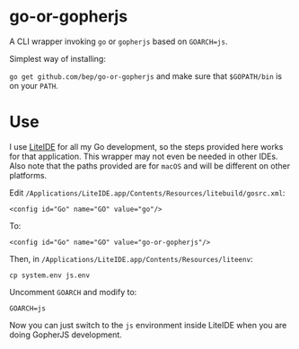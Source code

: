 # go-or-gopherjs

A CLI wrapper invoking `go` or `gopherjs` based on `GOARCH=js`.

Simplest way of installing:

`go get github.com/bep/go-or-gopherjs` and make sure that `$GOPATH/bin` is on your `PATH`.

# Use

I use [LiteIDE](https://github.com/visualfc/liteide) for all my Go development, so the steps provided here works for that application. This wrapper may not even be needed in other IDEs. Also note that the paths provided are for `macOS` and will be different on other platforms.

Edit `/Applications/LiteIDE.app/Contents/Resources/litebuild/gosrc.xml`:

```
<config id="Go" name="GO" value="go"/>
```

To:

```
<config id="Go" name="GO" value="go-or-gopherjs"/>
```

Then, in `/Applications/LiteIDE.app/Contents/Resources/liteenv`:

```
cp system.env js.env
```

Uncomment `GOARCH` and modify to:

```
GOARCH=js
```

Now you can just switch to the `js` environment inside LiteIDE when you are doing GopherJS development.


